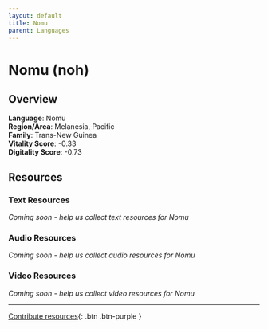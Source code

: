 ```yaml
---
layout: default
title: Nomu
parent: Languages
---
```


# Nomu (noh)

## Overview

**Language**: Nomu  
**Region/Area**: Melanesia, Pacific  
**Family**: Trans-New Guinea  
**Vitality Score**: -0.33  
**Digitality Score**: -0.73  

## Resources

### Text Resources
*Coming soon - help us collect text resources for Nomu*

### Audio Resources
*Coming soon - help us collect audio resources for Nomu*

### Video Resources
*Coming soon - help us collect video resources for Nomu*

---

[Contribute resources](https://fairtrain.github.io/){: .btn .btn-purple }
